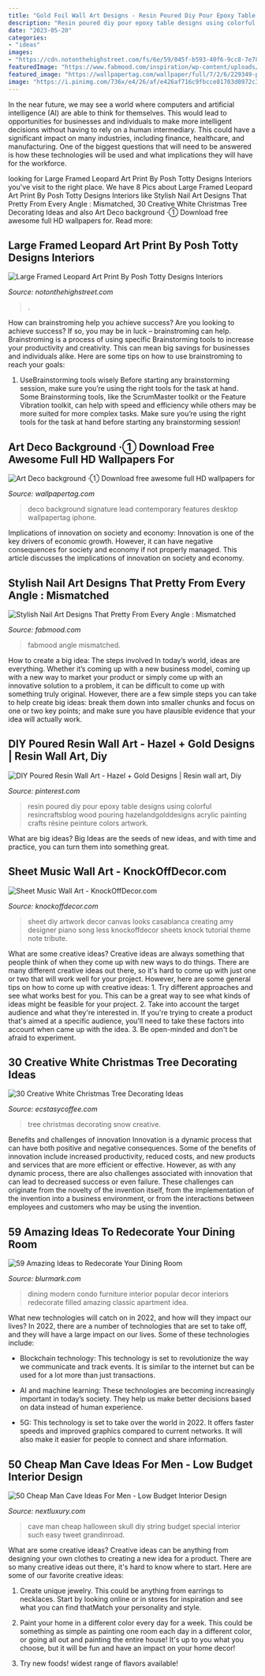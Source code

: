 ```yaml
---
title: "Gold Foil Wall Art Designs - Resin Poured Diy Pour Epoxy Table Designs Using Colorful Resincraftsblog Wood Pouring Hazelandgolddesigns Acrylic Painting Crafts Résine Peinture Colors Artwork"
description: "Resin poured diy pour epoxy table designs using colorful resincraftsblog wood pouring hazelandgolddesigns acrylic painting crafts résine peinture colors artwork"
date: "2023-05-20"
categories:
- "ideas"
images:
- "https://cdn.notonthehighstreet.com/fs/6e/59/045f-b593-40f6-9cc8-7e78a8b89e8f/original_large-framed-leopard-art-print.jpg"
featuredImage: "https://www.fabmood.com/inspiration/wp-content/uploads/2020/11/pink-acrylic-nails-3-370x550.jpg"
featured_image: "https://wallpapertag.com/wallpaper/full/7/2/6/229349-popular-art-deco-background-1269x2000-download.jpg"
image: "https://i.pinimg.com/736x/e4/26/af/e426af716c9fbcce81703d0972c32645.jpg"
---
```



In the near future, we may see a world where computers and artificial intelligence (AI) are able to think for themselves. This would lead to opportunities for businesses and individuals to make more intelligent decisions without having to rely on a human intermediary. This could have a significant impact on many industries, including finance, healthcare, and manufacturing. One of the biggest questions that will need to be answered is how these technologies will be used and what implications they will have for the workforce.

	

		
looking for Large Framed Leopard Art Print By Posh Totty Designs Interiors you've visit to the right place. We have 8 Pics about Large Framed Leopard Art Print By Posh Totty Designs Interiors like Stylish Nail Art Designs That Pretty From Every Angle : Mismatched, 30 Creative White Christmas Tree Decorating Ideas and also Art Deco background ·① Download free awesome full HD wallpapers for. Read more:
		
    
## Large Framed Leopard Art Print By Posh Totty Designs Interiors

<img loading=lazy src="https://cdn.notonthehighstreet.com/fs/6e/59/045f-b593-40f6-9cc8-7e78a8b89e8f/original_large-framed-leopard-art-print.jpg" onerror="this.onerror=null;this.src='https://tse2.mm.bing.net/th?id=OIP.bUF0bEsuwWG1rctlvndtHgHaHa&amp;pid=15.1';" alt="Large Framed Leopard Art Print By Posh Totty Designs Interiors">

_Source: notonthehighstreet.com_

>. 

	

How can brainstroming help you achieve success?
Are you looking to achieve success? If so, you may be in luck – brainstroming can help. Brainstroming is a process of using specific Brainstorming tools to increase your productivity and creativity. This can mean big savings for businesses and individuals alike. Here are some tips on how to use brainstroming to reach your goals: 
1. UseBrainstorming tools wisely 
Before starting any brainstorming session, make sure you’re using the right tools for the task at hand. Some Brainstorming tools, like the ScrumMaster toolkit or the Feature Vibration toolkit, can help with speed and efficiency while others may be more suited for more complex tasks. Make sure you’re using the right tools for the task at hand before starting any brainstorming session! 

    
## Art Deco Background ·① Download Free Awesome Full HD Wallpapers For

<img loading=lazy src="https://wallpapertag.com/wallpaper/full/7/2/6/229349-popular-art-deco-background-1269x2000-download.jpg" onerror="this.onerror=null;this.src='https://tse2.mm.bing.net/th?id=OIP.eTISv9serng78b9iLfglKQHaLr&amp;pid=15.1';" alt="Art Deco background ·① Download free awesome full HD wallpapers for">

_Source: wallpapertag.com_

>deco background signature lead contemporary features desktop wallpapertag iphone. 

	

Implications of innovation on society and economy:
Innovation is one of the key drivers of economic growth. However, it can have negative consequences for society and economy if not properly managed. This article discusses the implications of innovation on society and economy.

    
## Stylish Nail Art Designs That Pretty From Every Angle : Mismatched

<img loading=lazy src="https://www.fabmood.com/inspiration/wp-content/uploads/2020/11/pink-acrylic-nails-3-370x550.jpg" onerror="this.onerror=null;this.src='https://tse2.mm.bing.net/th?id=OIP.ETdNYbCogG-l35gqk90N3AAAAA&amp;pid=15.1';" alt="Stylish Nail Art Designs That Pretty From Every Angle : Mismatched">

_Source: fabmood.com_

>fabmood angle mismatched. 

	

How to create a big idea: The steps involved
In today’s world, ideas are everything. Whether it’s coming up with a new business model, coming up with a new way to market your product or simply come up with an innovative solution to a problem, it can be difficult to come up with something truly original. However, there are a few simple steps you can take to help create big ideas: break them down into smaller chunks and focus on one or two key points; and make sure you have plausible evidence that your idea will actually work.

    
## DIY Poured Resin Wall Art - Hazel + Gold Designs | Resin Wall Art, Diy

<img loading=lazy src="https://i.pinimg.com/736x/e4/26/af/e426af716c9fbcce81703d0972c32645.jpg" onerror="this.onerror=null;this.src='https://tse3.mm.bing.net/th?id=OIP.SteSH_Xu_gspBdGkE_-MGQHaNL&amp;pid=15.1';" alt="DIY Poured Resin Wall Art - Hazel + Gold Designs | Resin wall art, Diy">

_Source: pinterest.com_

>resin poured diy pour epoxy table designs using colorful resincraftsblog wood pouring hazelandgolddesigns acrylic painting crafts résine peinture colors artwork. 

	

What are big ideas?
Big Ideas are the seeds of new ideas, and with time and practice, you can turn them into something great.

    
## Sheet Music Wall Art - KnockOffDecor.com

<img loading=lazy src="https://knockoffdecor.com/wp-content/uploads/2016/05/diy-sheet-music-wall-art_thumb.jpg" onerror="this.onerror=null;this.src='https://tse4.mm.bing.net/th?id=OIP.08IWud6H8cOfAcwOABJJdQAAAA&amp;pid=15.1';" alt="Sheet Music Wall Art - KnockOffDecor.com">

_Source: knockoffdecor.com_

>sheet diy artwork decor canvas looks casablanca creating amy designer piano song less knockoffdecor sheets knock tutorial theme note tribute. 

	

What are some creative ideas?
Creative ideas are always something that people think of when they come up with new ways to do things. There are many different creative ideas out there, so it's hard to come up with just one or two that will work well for your project. However, here are some general tips on how to come up with creative ideas: 1. Try different approaches and see what works best for you. This can be a great way to see what kinds of ideas might be feasible for your project. 2. Take into account the target audience and what they're interested in. If you're trying to create a product that's aimed at a specific audience, you'll need to take these factors into account when came up with the idea. 3. Be open-minded and don't be afraid to experiment.

    
## 30 Creative White Christmas Tree Decorating Ideas

<img loading=lazy src="https://i0.wp.com/www.ecstasycoffee.com/wp-content/uploads/2016/11/snow-white-tree.jpg?resize=564%2C751" onerror="this.onerror=null;this.src='https://tse2.mm.bing.net/th?id=OIP.ynaFJ5J5wi8NeSUGRFsTowHaJ3&amp;pid=15.1';" alt="30 Creative White Christmas Tree Decorating Ideas">

_Source: ecstasycoffee.com_

>tree christmas decorating snow creative. 

	

Benefits and challenges of innovation
Innovation is a dynamic process that can have both positive and negative consequences. Some of the benefits of innovation include increased productivity, reduced costs, and new products and services that are more efficient or effective. However, as with any dynamic process, there are also challenges associated with innovation that can lead to decreased success or even failure. These challenges can originate from the novelty of the invention itself, from the implementation of the invention into a business environment, or from the interactions between employees and customers who may be using the invention.

    
## 59 Amazing Ideas To Redecorate Your Dining Room

<img loading=lazy src="https://www.blurmark.com/wp-content/uploads/2017/05/Black-Theme-Dining-Room-Decor-With-Beautiful-Black-Light.jpg" onerror="this.onerror=null;this.src='https://tse3.mm.bing.net/th?id=OIP.PPFVmV_qMvkfa3cuHyvsuQHaJC&amp;pid=15.1';" alt="59 Amazing Ideas to Redecorate Your Dining Room">

_Source: blurmark.com_

>dining modern condo furniture interior popular decor interiors redecorate filled amazing classic apartment idea. 

	

What new technologies will catch on in 2022, and how will they impact our lives?
In 2022, there are a number of technologies that are set to take off, and they will have a large impact on our lives. Some of these technologies include: 
- Blockchain technology: This technology is set to revolutionize the way we communicate and track events. It is similar to the internet but can be used for a lot more than just transactions. 

- AI and machine learning: These technologies are becoming increasingly important in today’s society. They help us make better decisions based on data instead of human experience. 

- 5G: This technology is set to take over the world in 2022. It offers faster speeds and improved graphics compared to current networks. It will also make it easier for people to connect and share information.

    
## 50 Cheap Man Cave Ideas For Men - Low Budget Interior Design

<img loading=lazy src="http://nextluxury.com/wp-content/uploads/string-skull-wall-art-cheap-man-cave-ideas.jpg" onerror="this.onerror=null;this.src='https://tse1.mm.bing.net/th?id=OIP.8-9aKH74SXxtdjMxr9kmxAHaKm&amp;pid=15.1';" alt="50 Cheap Man Cave Ideas For Men - Low Budget Interior Design">

_Source: nextluxury.com_

>cave man cheap halloween skull diy string budget special interior such easy tweet grandinroad. 

	

What are some creative ideas?
Creative ideas can be anything from designing your own clothes to creating a new idea for a product. There are so many creative ideas out there, it's hard to know where to start. Here are some of our favorite creative ideas:
1. Create unique jewelry. This could be anything from earrings to necklaces. Start by looking online or in stores for inspiration and see what you can find thatMatch your personality and style.

2. Paint your home in a different color every day for a week. This could be something as simple as painting one room each day in a different color, or going all out and painting the entire house! It's up to you what you choose, but it will be fun and have an impact on your home decor!

3. Try new foods! widest range of flavors available!

